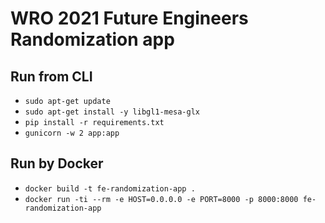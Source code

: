 # WRO 2021 Future Engineers Randomization app

## Run from CLI

- `sudo apt-get update`
- `sudo apt-get install -y libgl1-mesa-glx`
- `pip install -r requirements.txt`
- `gunicorn -w 2 app:app`

## Run by Docker

- `docker build -t fe-randomization-app .`
- `docker run -ti --rm -e HOST=0.0.0.0 -e PORT=8000 -p 8000:8000 fe-randomization-app`
